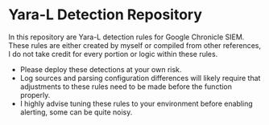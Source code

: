 # Yara-L Detection Repository
In this repository are Yara-L detection rules for Google Chronicle SIEM. These rules are either created by myself or compiled from other references, I do not take credit for every portion or logic within these rules. 
- Please deploy these detections at your own risk.
- Log sources and parsing configuration differences will likely require that adjustments to these rules need to be made before the function properly.
- I highly advise tuning these rules to your environment before enabling alerting, some can be quite noisy.
